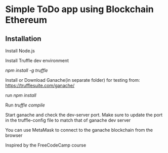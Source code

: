 # Simple ToDo app using Blockchain Ethereum 

## Installation

Install Node.js

Install Truffle dev environment

*npm install -g truffle*

Install or Download Ganache(in separate folder) for testing from:
https://trufflesuite.com/ganache/

run *npm install*

Run *truffle compile* 

Start ganache and check the dev-server port. Make sure to update the port in the truffle-config file to match that of ganache dev server

You can use MetaMask to connect to the ganache blockchain from the browser

Inspired by the FreeCodeCamp course
